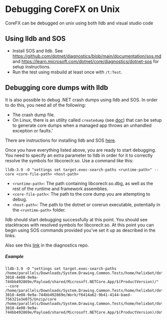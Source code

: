 Debugging CoreFX on Unix
==========================

CoreFX can be debugged on unix using both lldb and visual studio code

## Using lldb and SOS

- Install SOS and lldb. See https://github.com/dotnet/diagnostics/blob/main/documentation/sos.md and https://learn.microsoft.com/dotnet/core/diagnostics/dotnet-sos for setup instructions.
- Run the test using msbuild at least once with `/t:Test`.

## Debugging core dumps with lldb

It is also possible to debug .NET crash dumps using lldb and SOS. In order to do this, you need all of the following:

- The crash dump file.
- On Linux, there is an utility called `createdump` (see [doc](/docs/design/coreclr/botr/xplat-minidump-generation.md "doc")) that can be setup to generate core dumps when a managed app throws an unhandled exception or faults.'

There are instructions for installing lldb and SOS [here](https://github.com/dotnet/diagnostics/blob/main/documentation/sos.md).

Once you have everything listed above, you are ready to start debugging. You need to specify an extra parameter to lldb in order for it to correctly resolve the symbols for libcoreclr.so. Use a command like this:

```
lldb-3.9 -O "settings set target.exec-search-paths <runtime-path>" --core <core-file-path> <host-path>
```

- `<runtime-path>`: The path containing libcoreclr.so.dbg, as well as the rest of the runtime and framework assemblies.
- `<core-file-path>`: The path to the core dump you are attempting to debug.
- `<host-path>`: The path to the dotnet or corerun executable, potentially in the `<runtime-path>` folder.

lldb should start debugging successfully at this point. You should see stacktraces with resolved symbols for libcoreclr.so. At this point you can begin using SOS commands provided you've set it up as described in the links.

Also see this [link](https://github.com/dotnet/diagnostics/blob/main/documentation/debugging-coredump.md) in the diagnostics repo.

##### Example

```
lldb-3.9 -O "settings set target.exec-search-paths /home/parallels/Downloads/System.Drawing.Common.Tests/home/helixbot/dotnetbuild/work/2a74cf82-3018-4e08-9e9a-744bb492869e/Payload/shared/Microsoft.NETCore.App/$(ProductVersion)/" --core /home/parallels/Downloads/System.Drawing.Common.Tests/home/helixbot/dotnetbuild/work/2a74cf82-3018-4e08-9e9a-744bb492869e/Work/f6414a62-9b41-4144-baed-756321e3e075/Unzip/core /home/parallels/Downloads/System.Drawing.Common.Tests/home/helixbot/dotnetbuild/work/2a74cf82-3018-4e08-9e9a-744bb492869e/Payload/shared/Microsoft.NETCore.App/$(ProductVersion)/dotnet
```
